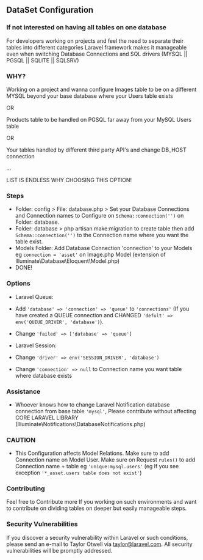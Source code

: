 ## DataSet Configuration

### If not interested on having all tables on one database

For developers working on projects and feel the need to separate their tables into different categories
Laravel framework makes it manageable even when switching Database Connections and SQL drivers (MYSQL || PGSQL || SQLITE || SQLSRV)

### WHY?
Working on a project and wanna configure Images table to be on a different MYSQL beyond your base database where your Users table exists

OR

Products table to be handled on PGSQL far away from your MySQL Users table

OR

Your tables handled by different third party API's and change DB_HOST connection 

...

LIST IS ENDLESS WHY CHOOSING THIS OPTION!

### Steps

- Folder: config > File: database.php > Set your Database Connections and Connection names to Configure on `Schema::connection('')` on Folder: database.
- Folder: database > php artisan make:migration to create table then add `Schema::connection('')` to the Connection name where you want the table exist.
- Models Folder: Add Database Connection 'connection' to your Models eg `connection = 'asset'` on Image.php Model (extension of Illuminate\Database\Eloquent\Model.php)
- DONE!

### Options

- Laravel Queue: 
- Add `'database' => 'connection' => 'queue'` to `'connections'` (If you have created a QUEUE connection and CHANGED `'defult' => env('QUEUE_DRIVER', 'database')`).
- Change `'failed' => ['database' => 'queue']`

- Laravel Session:
- Change `'driver' => env('SESSION_DRIVER', 'database')`
- Change `'connection' => null` to Connection name you want table where database exists

### Assistance

- Whoever knows how to change Laravel Notification database connection from base table `'mysql'`, Please contribute without affecting CORE LARAVEL LIBRARY (Illuminate\Notifications\DatabaseNotifications.php)

### CAUTION

- This Configuration affects Model Relations. Make sure to add Connection name on Model User. Make sure on Request `rules()` to add Connection name + table eg `'unique:mysql.users'` (eg If you see exception `'*_asset.users table does not exist'`)

### Contributing

Feel free to Contribute more If you working on such environments and want to contribute on dividing tables on deeper but easily manageable steps.

### Security Vulnerabilities

If you discover a security vulnerability within Laravel or such conditions, please send an e-mail to Taylor Otwell via [taylor@laravel.com](mailto:taylor@laravel.com). All security vulnerabilities will be promptly addressed.